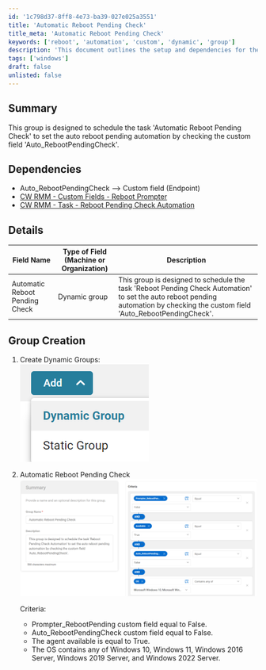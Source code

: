 ```yaml
---
id: '1c798d37-8ff8-4e73-ba39-027e025a3551'
title: 'Automatic Reboot Pending Check'
title_meta: 'Automatic Reboot Pending Check'
keywords: ['reboot', 'automation', 'custom', 'dynamic', 'group']
description: 'This document outlines the setup and dependencies for the Automatic Reboot Pending Check task in ConnectWise RMM. It explains how to create a dynamic group that schedules the task based on the custom field Auto_RebootPendingCheck, ensuring efficient management of reboot automation.'
tags: ['windows']
draft: false
unlisted: false
---
```


## Summary

This group is designed to schedule the task 'Automatic Reboot Pending Check' to set the auto reboot pending automation by checking the custom field 'Auto_RebootPendingCheck'.

## Dependencies

- Auto_RebootPendingCheck --> Custom field (Endpoint)  
- [CW RMM - Custom Fields - Reboot Prompter](https://proval.itglue.com/DOC-5078775-15298950)  
- [CW RMM - Task - Reboot Pending Check Automation](<../tasks/Reboot Pending Check Automation.md>)  

## Details

| Field Name                        | Type of Field (Machine or Organization) | Description                                                                                                                                               |
|-----------------------------------|-----------------------------------------|-----------------------------------------------------------------------------------------------------------------------------------------------------------|
| Automatic Reboot Pending Check     | Dynamic group                           | This group is designed to schedule the task 'Reboot Pending Check Automation' to set the auto reboot pending automation by checking the custom field 'Auto_RebootPendingCheck'. |

## Group Creation

1. Create Dynamic Groups:  
   ![Image](../../../static/img/Automatic-Reboot-Pending-Check/image_1.png)

2. Automatic Reboot Pending Check  
   ![Image](../../../static/img/Automatic-Reboot-Pending-Check/image_2.png)  

   Criteria:
   - Prompter_RebootPending custom field equal to False.
   - Auto_RebootPendingCheck custom field equal to False.
   - The agent available is equal to True.
   - The OS contains any of Windows 10, Windows 11, Windows 2016 Server, Windows 2019 Server, and Windows 2022 Server.
